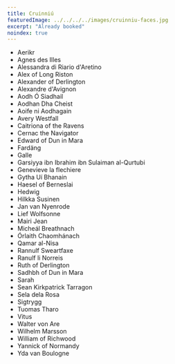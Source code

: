 ```yaml
---
title: Cruinniú
featuredImage: ../../../../images/cruinniu-faces.jpg
excerpt: "Already booked"
noindex: true
---
```

- Aerikr
- Agnes des Illes
- Alessandra di Riario d'Aretino
- Alex of Long Riston
- Alexander of Derlington
- Alexandre d'Avignon
- Aodh Ó Siadhail
- Aodhan Dha Cheist
- Aoife ni Aodhagain
- Avery Westfall
- Caitriona of the Ravens
- Cernac the Navigator
- Edward of Dun in Mara
- Fardӓng
- Galle
- Garsiyya ibn Ibrahim ibn Sulaiman al-Qurtubi
- Genevieve la flechiere
- Gytha Uí Bhanain
- Haesel of Berneslai
- Hedwig
- Hilkka Susinen
- Jan van Nyenrode
- Lief Wolfsonne
- Mairi Jean
- Micheál Breathnach
- Órlaith Chaomhánach
- Qamar al-Nisa
- Rannulf Sweartfaxe
- Ranulf li Norreis
- Ruth of Derlington
- Sadhbh of Dun in Mara
- Sarah
- Sean Kirkpatrick Tarragon
- Sela dela Rosa
- Sigtrygg
- Tuomas Tharo
- Vitus
- Walter von Are
- Wilhelm Marsson
- William of Richwood
- Yannick of Normandy
- Yda van Boulogne

